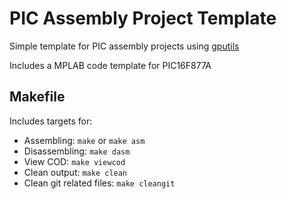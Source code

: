 # PIC Assembly Project Template
Simple template for PIC assembly projects using [gputils](https://gputils.sourceforge.io/)  

Includes a MPLAB code template for PIC16F877A

## Makefile
Includes targets for:
- Assembling: `make` or `make asm`
- Disassembling: `make dasm`
- View COD: `make viewcod`
- Clean output: `make clean`
- Clean git related files: `make cleangit`
